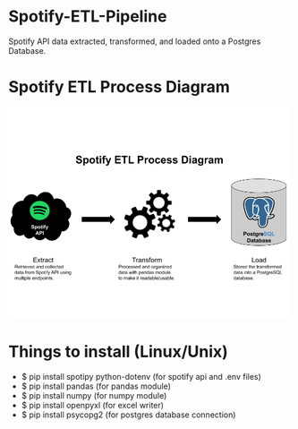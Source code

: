 # Spotify-ETL-Pipeline
Spotify API data extracted, transformed, and loaded onto a Postgres Database.
# Spotify ETL Process Diagram

![ETLProcessDiagram](ETLProcessDiagram.png)

# Things to install (Linux/Unix)
- $ pip install spotipy python-dotenv (for spotify api and .env files)
- $ pip install pandas (for pandas module)
- $ pip install numpy (for numpy module)
- $ pip install openpyxl (for excel writer)
- $ pip install psycopg2 (for postgres database connection)
